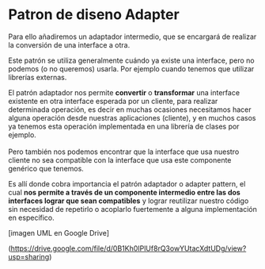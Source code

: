 
# Patron de diseno Adapter

Para ello añadiremos un adaptador intermedio, que se encargará de realizar la conversión de una interface a otra.

Este patrón se utiliza generalmente cuándo ya existe una interface, pero no podemos (o no queremos) usarla. Por ejemplo cuando tenemos que utilizar librerías externas.

El patrón adaptador nos permite **convertir** o **transformar** una interface existente en otra interface esperada por un cliente, para realizar determinada operación, es decir en muchas ocasiones necesitamos hacer alguna operación desde nuestras aplicaciones (cliente), y en muchos casos ya tenemos esta operación implementada en una librería de clases por ejemplo.<br /> <br /> Pero también nos podemos encontrar que la interface que usa nuestro cliente no sea compatible con la interface que usa este componente genérico que tenemos.

Es allí donde cobra importancia el patrón adaptador o adapter pattern, el cual **nos permite a través de un componente intermedio entre las dos interfaces lograr que sean compatibles** y lograr reutilizar nuestro código sin necesidad de repetirlo o acoplarlo fuertemente a alguna implementación en específico.

[imagen UML en Google Drive]

(https://drive.google.com/file/d/0B1Kh0IPlUf8rQ3owYUtacXdtUDg/view?usp=sharing)

